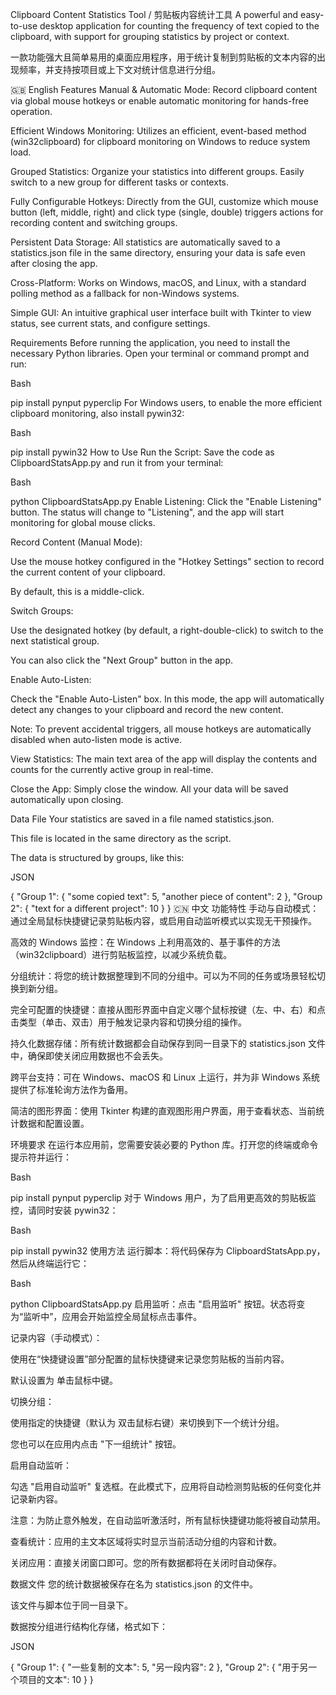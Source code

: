 Clipboard Content Statistics Tool / 剪贴板内容统计工具
A powerful and easy-to-use desktop application for counting the frequency of text copied to the clipboard, with support for grouping statistics by project or context.

一款功能强大且简单易用的桌面应用程序，用于统计复制到剪贴板的文本内容的出现频率，并支持按项目或上下文对统计信息进行分组。

🇬🇧 English
Features
Manual & Automatic Mode: Record clipboard content via global mouse hotkeys or enable automatic monitoring for hands-free operation.

Efficient Windows Monitoring: Utilizes an efficient, event-based method (win32clipboard) for clipboard monitoring on Windows to reduce system load.

Grouped Statistics: Organize your statistics into different groups. Easily switch to a new group for different tasks or contexts.

Fully Configurable Hotkeys: Directly from the GUI, customize which mouse button (left, middle, right) and click type (single, double) triggers actions for recording content and switching groups.

Persistent Data Storage: All statistics are automatically saved to a statistics.json file in the same directory, ensuring your data is safe even after closing the app.

Cross-Platform: Works on Windows, macOS, and Linux, with a standard polling method as a fallback for non-Windows systems.

Simple GUI: An intuitive graphical user interface built with Tkinter to view status, see current stats, and configure settings.

Requirements
Before running the application, you need to install the necessary Python libraries. Open your terminal or command prompt and run:

Bash

pip install pynput pyperclip
For Windows users, to enable the more efficient clipboard monitoring, also install pywin32:

Bash

pip install pywin32
How to Use
Run the Script: Save the code as ClipboardStatsApp.py and run it from your terminal:

Bash

python ClipboardStatsApp.py
Enable Listening: Click the "Enable Listening" button. The status will change to "Listening", and the app will start monitoring for global mouse clicks.

Record Content (Manual Mode):

Use the mouse hotkey configured in the "Hotkey Settings" section to record the current content of your clipboard.

By default, this is a middle-click.

Switch Groups:

Use the designated hotkey (by default, a right-double-click) to switch to the next statistical group.

You can also click the "Next Group" button in the app.

Enable Auto-Listen:

Check the "Enable Auto-Listen" box. In this mode, the app will automatically detect any changes to your clipboard and record the new content.

Note: To prevent accidental triggers, all mouse hotkeys are automatically disabled when auto-listen mode is active.

View Statistics: The main text area of the app will display the contents and counts for the currently active group in real-time.

Close the App: Simply close the window. All your data will be saved automatically upon closing.

Data File
Your statistics are saved in a file named statistics.json.

This file is located in the same directory as the script.

The data is structured by groups, like this:

JSON

{
  "Group 1": {
    "some copied text": 5,
    "another piece of content": 2
  },
  "Group 2": {
    "text for a different project": 10
  }
}
🇨🇳 中文
功能特性
手动与自动模式：通过全局鼠标快捷键记录剪贴板内容，或启用自动监听模式以实现无干预操作。

高效的 Windows 监控：在 Windows 上利用高效的、基于事件的方法（win32clipboard）进行剪贴板监控，以减少系统负载。

分组统计：将您的统计数据整理到不同的分组中。可以为不同的任务或场景轻松切换到新分组。

完全可配置的快捷键：直接从图形界面中自定义哪个鼠标按键（左、中、右）和点击类型（单击、双击）用于触发记录内容和切换分组的操作。

持久化数据存储：所有统计数据都会自动保存到同一目录下的 statistics.json 文件中，确保即使关闭应用数据也不会丢失。

跨平台支持：可在 Windows、macOS 和 Linux 上运行，并为非 Windows 系统提供了标准轮询方法作为备用。

简洁的图形界面：使用 Tkinter 构建的直观图形用户界面，用于查看状态、当前统计数据和配置设置。

环境要求
在运行本应用前，您需要安装必要的 Python 库。打开您的终端或命令提示符并运行：

Bash

pip install pynput pyperclip
对于 Windows 用户，为了启用更高效的剪贴板监控，请同时安装 pywin32：

Bash

pip install pywin32
使用方法
运行脚本：将代码保存为 ClipboardStatsApp.py，然后从终端运行它：

Bash

python ClipboardStatsApp.py
启用监听：点击 "启用监听" 按钮。状态将变为“监听中”，应用会开始监控全局鼠标点击事件。

记录内容（手动模式）：

使用在“快捷键设置”部分配置的鼠标快捷键来记录您剪贴板的当前内容。

默认设置为 单击鼠标中键。

切换分组：

使用指定的快捷键（默认为 双击鼠标右键）来切换到下一个统计分组。

您也可以在应用内点击 "下一组统计" 按钮。

启用自动监听：

勾选 "启用自动监听" 复选框。在此模式下，应用将自动检测剪贴板的任何变化并记录新内容。

注意：为防止意外触发，在自动监听激活时，所有鼠标快捷键功能将被自动禁用。

查看统计：应用的主文本区域将实时显示当前活动分组的内容和计数。

关闭应用：直接关闭窗口即可。您的所有数据都将在关闭时自动保存。

数据文件
您的统计数据被保存在名为 statistics.json 的文件中。

该文件与脚本位于同一目录下。

数据按分组进行结构化存储，格式如下：

JSON

{
  "Group 1": {
    "一些复制的文本": 5,
    "另一段内容": 2
  },
  "Group 2": {
    "用于另一个项目的文本": 10
  }
}
